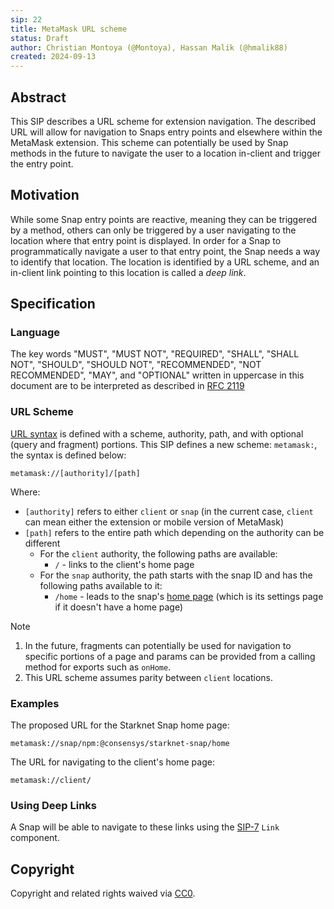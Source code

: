```yaml
---
sip: 22
title: MetaMask URL scheme
status: Draft
author: Christian Montoya (@Montoya), Hassan Malik (@hmalik88)
created: 2024-09-13
---
```


## Abstract

This SIP describes a URL scheme for extension navigation. The described URL will allow for navigation to Snaps entry points and elsewhere within the MetaMask extension. This scheme can potentially be used by Snap methods in the future to navigate the user to a location in-client and trigger the entry point. 

## Motivation

While some Snap entry points are reactive, meaning they can be triggered by a method, others can only be triggered by a user navigating to the location where that entry point is displayed. In order for a Snap to programmatically navigate a user to that entry point, the Snap needs a way to identify that location. The location is identified by a URL scheme, and an in-client link pointing to this location is called a _deep link_.

## Specification

### Language

The key words "MUST", "MUST NOT", "REQUIRED", "SHALL", "SHALL NOT",
"SHOULD", "SHOULD NOT", "RECOMMENDED", "NOT RECOMMENDED", "MAY", and
"OPTIONAL" written in uppercase in this document are to be interpreted as described in [RFC 2119](https://www.ietf.org/rfc/rfc2119.txt)

### URL Scheme 

[URL syntax](https://en.wikipedia.org/wiki/URL#Syntax) is defined with a scheme, authority, path, and with optional (query and fragment) portions. This SIP defines a new scheme: `metamask:`, the syntax is defined below:

`metamask://[authority]/[path]`

Where: 

- `[authority]` refers to either `client` or `snap` (in the current case, `client` can mean either the extension or mobile version of MetaMask)
- `[path]` refers to the entire path which depending on the authority can be different
  - For the `client` authority, the following paths are available:
    - `/` - links to the client's home page
  - For the `snap` authority, the path starts with the snap ID and has the following paths available to it:
    - `/home` - leads to the snap's [home page](/SIPS/sip-15.md) (which is its settings page if it doesn't have a home page)

> [!NOTE]
> 1. In the future, fragments can potentially be used for navigation to specific portions of a page and params can be provided from a calling method for exports such as `onHome`.
> 2. This URL scheme assumes parity between `client` locations.

### Examples

The proposed URL for the Starknet Snap home page: 

`metamask://snap/npm:@consensys/starknet-snap/home`

The URL for navigating to the client's home page:

`metamask://client/`

### Using Deep Links

A Snap will be able to navigate to these links using the [SIP-7](https://github.com/MetaMask/SIPs/blob/main/SIPS/sip-7.md) `Link` component.

## Copyright

Copyright and related rights waived via [CC0](../LICENSE).
